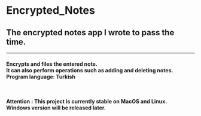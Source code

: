 # Encrypted_Notes

<h2> The encrypted notes app I wrote to pass the time. </h2> 
<hr/>
<h4> Encrypts and files the entered note. <br/>
It can also perform operations such as adding and deleting notes. <br/>
Program language: Turkish </h4>
<br />

<b> Attention <b/> : This project is currently stable on <b>MacOS<b/> and <b>Linux<b/>. <br />
Windows version will be released later.
